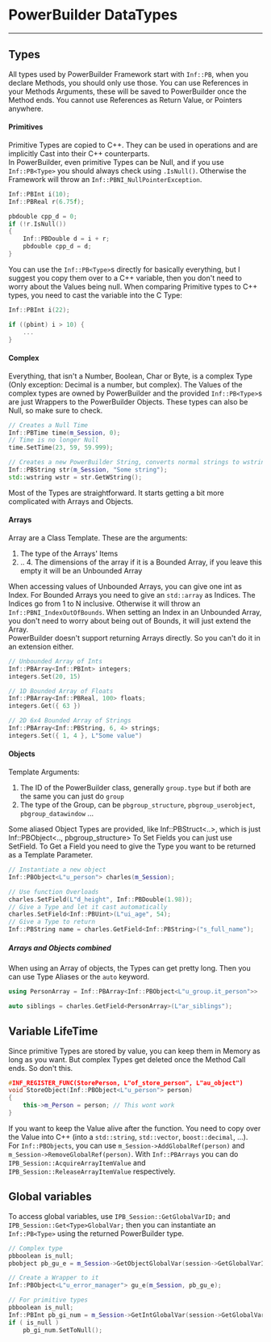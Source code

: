 # PowerBuilder DataTypes
---


## Types
All types used by PowerBuilder Framework start with `Inf::PB`, when you declare Methods, you should only use those. You can use References in your Methods Arguments, these will be saved to PowerBuilder once the Method ends. You cannot use References as Return Value, or Pointers anywhere.

#### Primitives
Primitive Types are copied to C++. They can be used in operations and are implicitly Cast into their C++ counterparts.  
In PowerBuilder, even primitive Types can be Null, and if you use `Inf::PB<Type>` you should always check using `.IsNull()`. Otherwise the Framework will throw an `Inf::PBNI_NullPointerException`.
```cpp
Inf::PBInt i(10);
Inf::PBReal r(6.75f);

pbdouble cpp_d = 0;
if (!r.IsNull())
{
    Inf::PBDouble d = i + r;
    pbdouble cpp_d = d;
}
```
You can use the ``Inf::PB<Type>``s directly for basically everything, but I suggest you copy them over to a C++ variable, then you don't need to worry about the Values being null.
When comparing Primitive types to C++ types, you need to cast the variable into the C Type:
```cpp
Inf::PBInt i(22);

if ((pbint) i > 10) {
    ...
}
```

#### Complex
Everything, that isn't a Number, Boolean, Char or Byte, is a complex Type (Only exception: Decimal is a number, but complex). The Values of the complex types are owned by PowerBuilder and the provided `Inf::PB<Type>`s are just Wrappers to the PowerBuilder Objects. These types can also be Null, so make sure to check.

```cpp
// Creates a Null Time
Inf::PBTime time(m_Session, 0);
// Time is no longer Null
time.SetTime(23, 59, 59.999);

// Creates a new PowerBuilder String, converts normal strings to wstrings
Inf::PBString str(m_Session, "Some string");
std::wstring wstr = str.GetWString();
```

Most of the Types are straightforward. It starts getting a bit more complicated with Arrays and Objects.

#### Arrays
Array are a Class Template. These are the arguments:

 1. The type of the Arrays' Items 
 2. .. 4. The dimensions of the array if it is a Bounded Array, if you leave this empty it will be an Unbounded Array

When accessing values of Unbounded Arrays, you can give one int as Index. For Bounded Arrays you need to give an `std::array` as Indices. The Indices go from 1 to N inclusive. Otherwise it will throw an `Inf::PBNI_IndexOutOfBounds`. When setting an Index in an Unbounded Array, you don't need to worry about being out of Bounds, it will just extend the Array.  
PowerBuilder doesn't support returning Arrays directly. So you can't do it in an extension either.

```cpp
// Unbounded Array of Ints
Inf::PBArray<Inf::PBInt> integers;
integers.Set(20, 15)

// 1D Bounded Array of Floats
Inf::PBArray<Inf::PBReal, 100> floats;
integers.Get({ 63 })

// 2D 6x4 Bounded Array of Strings
Inf::PBArray<Inf::PBString, 6, 4> strings;
integers.Set({ 1, 4 }, L"Some value")
```

#### Objects
Template Arguments:

 1. The ID of the PowerBuilder class, generally `group.type` but if both are the same you can just do `group`
 2. The type of the Group, can be `pbgroup_structure`, `pbgroup_userobject`, `pbgroup_datawindow` ...

Some aliased Object Types are provided, like Inf::PBStruct<..>, which is just Inf::PBObject<.., pbgroup_structure>
To Set Fields you can just use SetField. To Get a Field you need to give the Type you want to be returned as a Template Parameter. 

```cpp
// Instantiate a new object
Inf::PBObject<L"u_person"> charles(m_Session);

// Use function Overloads
charles.SetField(L"d_height", Inf::PBDouble(1.98));
// Give a Type and let it cast automatically
charles.SetField<Inf::PBUint>(L"ui_age", 54);
// Give a Type to return
Inf::PBString name = charles.GetField<Inf::PBString>("s_full_name");

```

##### Arrays and Objects combined
When using an Array of objects, the Types can get pretty long. Then you can use Type Aliases or the `auto` keyword. 

```cpp
using PersonArray = Inf::PBArray<Inf::PBObject<L"u_group.it_person">>

auto siblings = charles.GetField<PersonArray>(L"ar_siblings");
```


## Variable LifeTime
Since primitive Types are stored by value, you can keep them in Memory as long as you want. But complex Types get deleted once the Method Call ends. So don't this.

```cpp
#INF_REGISTER_FUNC(StorePerson, L"of_store_person", L"au_object")
void StoreObject(Inf::PBObject<L"u_person"> person)
{
    this->m_Person = person; // This wont work
}
```

If you want to keep the Value alive after the function. You need to copy over the Value into C++ (into a `std::string`, `std::vector`, `boost::decimal`, ...).  
For ``Inf::PBObjects``, you can use `m_Session->AddGlobalRef(person)` and `m_Session->RemoveGlobalRef(person)`. With ``Inf::PBArrays`` you can do `IPB_Session::AcquireArrayItemValue` and `IPB_Session::ReleaseArrayItemValue` respectively.


## Global variables
To access global variables, use `IPB_Session::GetGlobalVarID;` and `IPB_Session::Get<Type>GlobalVar;` then you can instantiate an `Inf::PB<Type>` using the returned PowerBuilder type.

```cpp	
// Complex type
pbboolean is_null;
pbobject pb_gu_e = m_Session->GetObjectGlobalVar(session->GetGlobalVarID(L"gu_e"), is_null);

// Create a Wrapper to it
Inf::PBObject<L"u_error_manager"> gu_e(m_Session, pb_gu_e);

// For primitive types
pbboolean is_null;
Inf::PBInt pb_gi_num = m_Session->GetIntGlobalVar(session->GetGlobalVarID(L"gi_num"), is_null);
if ( is_null )
    pb_gi_num.SetToNull();
```
